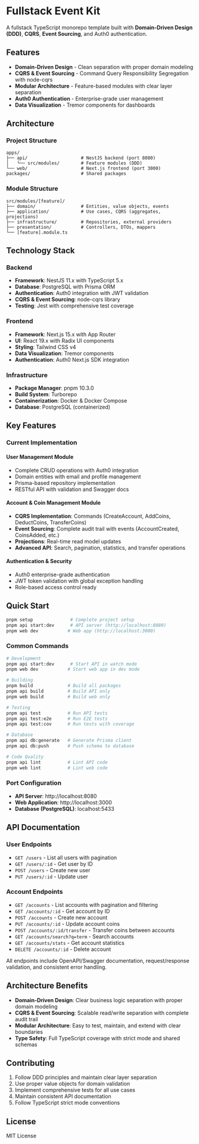 # Fullstack Event Kit

A fullstack TypeScript monorepo template built with **Domain-Driven Design (DDD)**, **CQRS**, **Event Sourcing**, and Auth0 authentication.

## Features

- **Domain-Driven Design** - Clean separation with proper domain modeling
- **CQRS & Event Sourcing** - Command Query Responsibility Segregation with node-cqrs
- **Modular Architecture** - Feature-based modules with clear layer separation
- **Auth0 Authentication** - Enterprise-grade user management
- **Data Visualization** - Tremor components for dashboards

## Architecture

### Project Structure

```
apps/
├── api/                    # NestJS backend (port 8080)
│   └── src/modules/        # Feature modules (DDD)
└── web/                    # Next.js frontend (port 3000)
packages/                   # Shared packages
```

### Module Structure

```
src/modules/[feature]/
├── domain/                 # Entities, value objects, events
├── application/            # Use cases, CQRS (aggregates, projections)
├── infrastructure/         # Repositories, external providers
├── presentation/           # Controllers, DTOs, mappers
└── [feature].module.ts
```

## Technology Stack

### Backend
- **Framework**: NestJS 11.x with TypeScript 5.x
- **Database**: PostgreSQL with Prisma ORM
- **Authentication**: Auth0 integration with JWT validation
- **CQRS & Event Sourcing**: node-cqrs library
- **Testing**: Jest with comprehensive test coverage

### Frontend
- **Framework**: Next.js 15.x with App Router
- **UI**: React 19.x with Radix UI components
- **Styling**: Tailwind CSS v4
- **Data Visualization**: Tremor components
- **Authentication**: Auth0 Next.js SDK integration

### Infrastructure
- **Package Manager**: pnpm 10.3.0
- **Build System**: Turborepo
- **Containerization**: Docker & Docker Compose
- **Database**: PostgreSQL (containerized)

## Key Features

### Current Implementation

#### User Management Module
- Complete CRUD operations with Auth0 integration
- Domain entities with email and profile management
- Prisma-based repository implementation
- RESTful API with validation and Swagger docs

#### Account & Coin Management Module
- **CQRS Implementation**: Commands (CreateAccount, AddCoins, DeductCoins, TransferCoins)
- **Event Sourcing**: Complete audit trail with events (AccountCreated, CoinsAdded, etc.)
- **Projections**: Real-time read model updates
- **Advanced API**: Search, pagination, statistics, and transfer operations

#### Authentication & Security
- Auth0 enterprise-grade authentication
- JWT token validation with global exception handling
- Role-based access control ready

## Quick Start

```bash
pnpm setup              # Complete project setup
pnpm api start:dev      # API server (http://localhost:8080)
pnpm web dev           # Web app (http://localhost:3000)
```

### Common Commands

```bash
# Development
pnpm api start:dev      # Start API in watch mode
pnpm web dev           # Start web app in dev mode

# Building
pnpm build             # Build all packages
pnpm api build         # Build API only
pnpm web build         # Build web only

# Testing
pnpm api test          # Run API tests
pnpm api test:e2e      # Run E2E tests
pnpm api test:cov      # Run tests with coverage

# Database
pnpm api db:generate   # Generate Prisma client
pnpm api db:push       # Push schema to database

# Code Quality
pnpm api lint          # Lint API code
pnpm web lint          # Lint web code
```

### Port Configuration

- **API Server**: http://localhost:8080
- **Web Application**: http://localhost:3000
- **Database (PostgreSQL)**: localhost:5433

## API Documentation

### User Endpoints
- `GET /users` - List all users with pagination
- `GET /users/:id` - Get user by ID
- `POST /users` - Create new user
- `PUT /users/:id` - Update user

### Account Endpoints
- `GET /accounts` - List accounts with pagination and filtering
- `GET /accounts/:id` - Get account by ID
- `POST /accounts` - Create new account
- `PUT /accounts/:id` - Update account coins
- `POST /accounts/:id/transfer` - Transfer coins between accounts
- `GET /accounts/search?q=term` - Search accounts
- `GET /accounts/stats` - Get account statistics
- `DELETE /accounts/:id` - Delete account

All endpoints include OpenAPI/Swagger documentation, request/response validation, and consistent error handling.

## Architecture Benefits

- **Domain-Driven Design**: Clear business logic separation with proper domain modeling
- **CQRS & Event Sourcing**: Scalable read/write separation with complete audit trail
- **Modular Architecture**: Easy to test, maintain, and extend with clear boundaries
- **Type Safety**: Full TypeScript coverage with strict mode and shared schemas

## Contributing

1. Follow DDD principles and maintain clear layer separation
2. Use proper value objects for domain validation
3. Implement comprehensive tests for all use cases
4. Maintain consistent API documentation
5. Follow TypeScript strict mode conventions

## License

MIT License